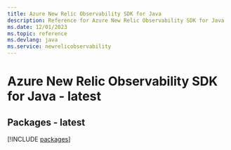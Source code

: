 ```yaml
---
title: Azure New Relic Observability SDK for Java
description: Reference for Azure New Relic Observability SDK for Java
ms.date: 12/01/2023
ms.topic: reference
ms.devlang: java
ms.service: newrelicobservability
---
```

# Azure New Relic Observability SDK for Java - latest
## Packages - latest
[!INCLUDE [packages](new-relic-observability-index.md)]
